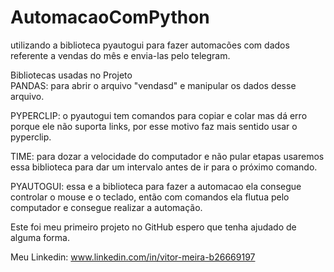 # AutomacaoComPython
utilizando a biblioteca  pyautogui para fazer automacões com dados referente a vendas do mês e envia-las pelo telegram.
 
Bibliotecas usadas no Projeto                                             
PANDAS: para abrir o arquivo "vendasd" e manipular os dados desse arquivo.

PYPERCLIP: o pyautogui tem comandos para copiar e colar mas dá erro porque ele não suporta links, por esse motivo faz mais sentido usar o pyperclip.

TIME: para dozar a velocidade do computador e não pular etapas usaremos essa biblioteca para dar um intervalo antes de ir para o próximo comando.

PYAUTOGUI: essa e a biblioteca para fazer a automacao ela consegue controlar o mouse e o teclado,
então com comandos ela flutua pelo computador e consegue realizar a automação.

Este foi meu primeiro projeto no GitHub espero que tenha ajudado de alguma forma.

Meu Linkedin: www.linkedin.com/in/vitor-meira-b26669197

